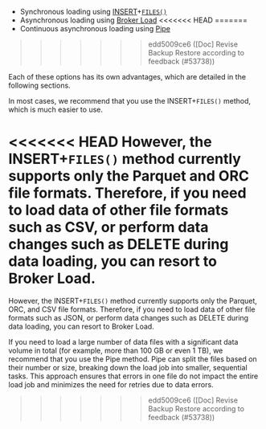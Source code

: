 
- Synchronous loading using [INSERT](../../sql-reference/sql-statements/loading_unloading/INSERT.md)+[`FILES()`](../../sql-reference/sql-functions/table-functions/files.md)
- Asynchronous loading using [Broker Load](../../sql-reference/sql-statements/loading_unloading/BROKER_LOAD.md)
<<<<<<< HEAD
=======
- Continuous asynchronous loading using [Pipe](../../sql-reference/sql-statements/loading_unloading/pipe/CREATE_PIPE.md)
>>>>>>> edd5009ce6 ([Doc] Revise Backup Restore according to feedback (#53738))

Each of these options has its own advantages, which are detailed in the following sections.

In most cases, we recommend that you use the INSERT+`FILES()` method, which is much easier to use.

<<<<<<< HEAD
However, the INSERT+`FILES()` method currently supports only the Parquet and ORC file formats. Therefore, if you need to load data of other file formats such as CSV, or perform data changes such as DELETE during data loading, you can resort to Broker Load.
=======
However, the INSERT+`FILES()` method currently supports only the Parquet, ORC, and CSV file formats. Therefore, if you need to load data of other file formats such as JSON, or perform data changes such as DELETE during data loading, you can resort to Broker Load.

If you need to load a large number of data files with a significant data volume in total (for example, more than 100 GB or even 1 TB), we recommend that you use the Pipe method. Pipe can split the files based on their number or size, breaking down the load job into smaller, sequential tasks. This approach ensures that errors in one file do not impact the entire load job and minimizes the need for retries due to data errors.
>>>>>>> edd5009ce6 ([Doc] Revise Backup Restore according to feedback (#53738))
